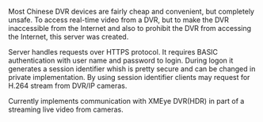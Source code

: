 Most Chinese DVR devices are fairly cheap and convenient, but completely unsafe. To access real-time video from a DVR, but to make the DVR inaccessible from the Internet and also to prohibit the DVR from accessing the Internet, this server was created. 

Server handles requests over HTTPS protocol. It requires BASIC authentication with user name and password to login. During logon it generates a session identifier whish is pretty secure and can be changed in private implementation. By using session identifier clients may request for H.264 stream from DVR/IP cameras.

Currently implements communication with XMEye DVR(HDR) in part of a streaming live video from cameras.
